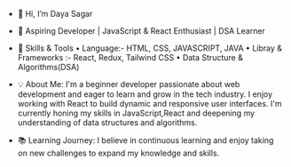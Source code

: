- 👋 Hi, I’m Daya Sagar

- 🌱  Aspiring Developer | JavaScript & React
      Enthusiast | DSA Learner

- 🔧 Skills & Tools
   • Language:- HTML, CSS, JAVASCRIPT, JAVA
   • Libray & Frameworks :- React, Redux,
     Tailwind CSS
   • Data Structure & Algorithms(DSA)

- 💡 About Me: 
I'm a beginner developer passionate about web development and eager to learn and grow in the tech industry. I enjoy working with React to build dynamic and responsive user interfaces. I'm currently honing my skills in JavaScript,React and deepening my understanding of data structures and algorithms.

- 📚 Learning Journey: 
I believe in continuous learning and enjoy taking on new challenges to expand my knowledge and skills.



<!---
Dayasagar88/Dayasagar88 is a ✨ special ✨ repository because its `README.md` (this file) appears on your GitHub profile.
You can click the Preview link to take a look at your changes.
--->
